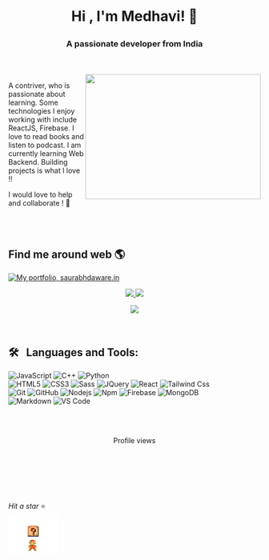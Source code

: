 #  <p align="center">Hi , I'm Medhavi! :space_invader:<p> 
###   <p align="center">A passionate developer from India<p> 
 <br>
 <br>


<img align="right" src="https://media.giphy.com/media/HoaHfvovCLSvu/giphy.gif" width="350" height="250">


 A contriver, who is passionate about learning. 
 Some technologies I enjoy working with include ReactJS, Firebase.
 I love to read books and listen to podcast. I am currently learning Web Backend.
 Building projects is what I love !!
        
            
 I would love to help and collaborate ! :blossom:
<br>
<br>
<br>
 <br>

## Find me around web 🌎

<a title="Portfolio, saurabhdaware.in" href="https://medhavimb.me/"><img alt="My portfolio, saurabhdaware.in" src="https://raw.githubusercontent.com/saurabhdaware/saurabhdaware/master/icons/portfoliobutton.png" width="130" /></a>
<!-- <p>

<a href="https://linkedin.com/in/vivek9patel"><img src="https://img.shields.io/badge/-vivek9patel-0077B5?style=flat&logo=Linkedin&logoColor=white"/></a>
<a href="mailto:vivek.p9737@gmail.com"><img src="https://img.shields.io/badge/-vivek.p9737@gmail.com-D14836?style=flat&logo=Gmail&logoColor=white"/></a>
<a href="https://twitter.com/vivek9patel"><img src="https://img.shields.io/badge/-@vivek9patel-1877F2?style=flat&logo=Twitter&logoColor=white"/></a>
</p> -->

<!-- <a href="https://www.linkedin.com/in/medhavi-basera-9b30261a2/">
<img src="https://raw.githubusercontent.com/medhavi11/Linkedin/main/174857.png?token=APHCJ56R2VFBAKSYG5I2WJTA76DX6" alt="Medhavi basera's LINKEDIN Profile" height="28" width="30">
</a> -->
<!-- <a href="https://dev.to/medhavi11">
  <img src="https://d2fltix0v2e0sb.cloudfront.net/dev-badge.svg" alt="Medhavi basera's DEV Profile" height="33" width="33">
</a> -->


<!-- <br>
<br> -->
<p align="center">
<a href="https://github.com/medhavi11">
  <img height="150em" src="https://github-readme-stats-eight-theta.vercel.app/api?username=medhavi11&show_icons=true&theme=algolia&include_all_commits=true&count_private=true&hide_border=true"/> 
 <img height="150em" src="https://github-readme-stats-eight-theta.vercel.app/api/top-langs/?username=medhavi11&layout=compact&langs_count=8&theme=algolia&hide_border=true"/>
</a>
</p>

<p align="center">

  <img height="220em" src="http://github-readme-streak-stats.herokuapp.com?user=medhavi11&theme=blux&hide_border=true"/> 

</p>
 <br>
 
 
 
 ## 🛠 &nbsp; Languages and Tools:

<!-- <code><img height="30" src="https://raw.githubusercontent.com/github/explore/80688e429a7d4ef2fca1e82350fe8e3517d3494d/topics/javascript/javascript.png"></code>
<code><img height="30" src="https://raw.githubusercontent.com/github/explore/80688e429a7d4ef2fca1e82350fe8e3517d3494d/topics/css/css.png"></code>
<code><img height="30" src="https://raw.githubusercontent.com/github/explore/80688e429a7d4ef2fca1e82350fe8e3517d3494d/topics/mongodb/mongodb.png"></code>
<code><img height="30" src="https://raw.githubusercontent.com/github/explore/80688e429a7d4ef2fca1e82350fe8e3517d3494d/topics/cpp/cpp.png"></code>
<code><img height="30" src="https://raw.githubusercontent.com/github/explore/80688e429a7d4ef2fca1e82350fe8e3517d3494d/topics/python/python.png"></code>
<code><img height="30" src="https://raw.githubusercontent.com/github/explore/80688e429a7d4ef2fca1e82350fe8e3517d3494d/topics/bootstrap/bootstrap.png"></code>
<code><img height="30" src="https://raw.githubusercontent.com/github/explore/80688e429a7d4ef2fca1e82350fe8e3517d3494d/topics/git/git.png"></code>
<code><img height="30" src="https://raw.githubusercontent.com/github/explore/80688e429a7d4ef2fca1e82350fe8e3517d3494d/topics/react/react.png"></code>
<code><img height="30" src="https://raw.githubusercontent.com/github/explore/80688e429a7d4ef2fca1e82350fe8e3517d3494d/topics/aws/aws.png"></code>
<code><img height="30" src="https://raw.githubusercontent.com/github/explore/80688e429a7d4ef2fca1e82350fe8e3517d3494d/topics/firebase/firebase.png"></code>
<code><img height="30" src="https://raw.githubusercontent.com/github/explore/80688e429a7d4ef2fca1e82350fe8e3517d3494d/topics/nodejs/nodejs.png"></code> -->

![JavaScript](https://img.shields.io/badge/-JavaScript-%23F7DF1C?style=for-the-badge&logo=javascript&logoColor=000000&labelColor=%23F7DF1C&color=%23FFCE5A)
![C++](https://img.shields.io/badge/C%2B%2B-00599C?style=for-the-badge&logo=c%2B%2B&logoColor=white)
![Python](http://img.shields.io/badge/-Python-3776AB?style=for-the-badge&logo=python&logoColor=ffffff)
<br>
![HTML5](https://img.shields.io/badge/-HTML5-%23E44D27?style=for-the-badge&logo=html5&logoColor=ffffff)
![CSS3](https://img.shields.io/badge/-CSS3-%231572B6?style=for-the-badge&logo=css3)
![Sass](https://img.shields.io/badge/-Sass-%23CC6699?style=for-the-badge&logo=sass&logoColor=ffffff)
![JQuery](https://img.shields.io/badge/jQuery-0769AD?style=for-the-badge&logo=jquery&logoColor=white)
![React](https://img.shields.io/badge/-React-61DAFB?style=for-the-badge&logo=react&logoColor=ffffff)
![Tailwind Css](https://img.shields.io/badge/Tailwind_CSS-38B2AC?style=for-the-badge&logo=tailwind-css&logoColor=white)
<br>
![Git](https://img.shields.io/badge/-Git-%23F05032?style=for-the-badge&logo=git&logoColor=%23ffffff)
![GitHub](https://img.shields.io/badge/-GitHub-181717?style=for-the-badge&logo=github)
![Nodejs](https://img.shields.io/badge/-Nodejs-339933?style=for-the-badge&logo=Node.js&logoColor=ffffff)
![Npm](https://img.shields.io/badge/-npm-CB3837?style=for-the-badge&logo=npm)
![Firebase](https://img.shields.io/badge/-Firebase-FFCA28?style=for-the-badge&logo=firebase&logoColor=ffffff)
![MongoDB](https://img.shields.io/badge/MongoDB-4EA94B?style=for-the-badge&logo=mongodb&logoColor=white)
<br>
![Markdown](https://img.shields.io/badge/Markdown-000000?style=for-the-badge&logo=markdown&logoColor=white)
![VS Code](http://img.shields.io/badge/-VS%20Code-007ACC?style=for-the-badge&logo=visual-studio-code&logoColor=ffffff)
<br/>


<br>
<br>

<p align="center">
     Profile views <br><br>
        <img  src="https://profile-counter.glitch.me/medhavi11/count.svg" alt="">
</p>

 <br>
<div>
 <br><br>
 
 
 *Hit a star* :star:
 <br>
 <img height="80" src="https://github.com/harshalrj25/MasterAssetsRepo/blob/master/mario.gif"></div> 

